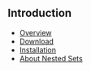 ## Introduction

* [Overview](/nested-sets-2/introduction)
* [Download](/nested-sets-2/introduction/download)
* [Installation](/nested-sets-2/introduction/installation)
* [About Nested Sets](/nested-sets-2/introduction/about)
